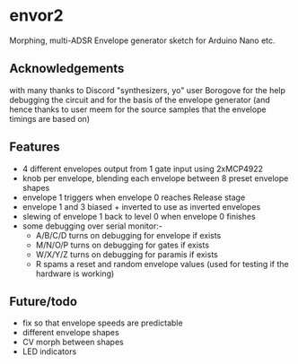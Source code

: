 # envor2

Morphing, multi-ADSR Envelope generator sketch for Arduino Nano etc.

## Acknowledgements

with many thanks to Discord "synthesizers, yo" user Borogove for the help debugging the circuit and for the basis of the envelope generator (and hence thanks to user meem for the source samples that the envelope timings are based on)

## Features

- 4 different envelopes output from 1 gate input using 2xMCP4922
- knob per envelope, blending each envelope between 8 preset envelope shapes
- envelope 1 triggers when envelope 0 reaches Release stage
- envelope 1 and 3 biased + inverted to use as inverted envelopes
- slewing of envelope 1 back to level 0 when envelope 0 finishes
- some debugging over serial monitor:-
  - A/B/C/D turns on debugging for envelope if exists
  - M/N/O/P turns on debugging for gates if exists
  - W/X/Y/Z turns on debugging for paramis if exists
  - R spams a reset and random envelope values (used for testing if the hardware is working)

## Future/todo

- fix so that envelope speeds are predictable
- different envelope shapes
- CV morph between shapes
- LED indicators
